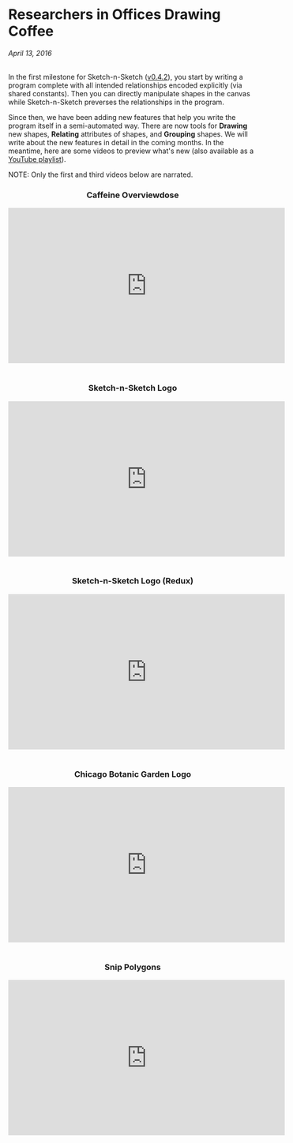 # Researchers in Offices Drawing Coffee

*April 13, 2016* <br><br>


In the first milestone for Sketch-n-Sketch (<a href="">v0.4.2</a>),
you start by writing a program complete with all intended
relationships encoded explicitly (via shared constants).
Then you can directly manipulate shapes in the canvas
while Sketch-n-Sketch preverses the relationships in the program.

Since then, we have been adding new features that help you
write the program itself in a semi-automated way.
There are now tools for
**Drawing** new shapes,
**Relating** attributes of shapes, and
**Grouping** shapes.
We will write about the new features in detail in the coming months.
In the meantime, here are some videos to preview what's new
(also available as a [YouTube playlist][YouTube]).

NOTE: Only the first and third videos below are narrated.

<center>
<!-- <h3 id="00">Overview of Drawing, Relating, and Grouping with Coffee</h3> -->
<h3 id="00">Caffeine Overviewdose</h3>

<iframe width="560" height="315" frameborder="0" allowfullscreen
  src="https://www.youtube.com/embed/N_KZ0_jchWo?list=PLWFCLxeg6NJldZ4yudyv6307kntzgzs40"
></iframe>
</center>

<br>

<center>
<h3 id="01">Sketch-n-Sketch Logo</h3>

<iframe width="560" height="315" frameborder="0" allowfullscreen
  src="https://www.youtube.com/embed/w0Ph7u8Nuzs?list=PLWFCLxeg6NJldZ4yudyv6307kntzgzs40"
></iframe>
</center>

<br>

<center>
<h3 id="02">Sketch-n-Sketch Logo (Redux)</h3>

<iframe width="560" height="315" frameborder="0" allowfullscreen
  src="https://www.youtube.com/embed/xJqtmqcp71c?list=PLWFCLxeg6NJldZ4yudyv6307kntzgzs40"
></iframe>
</center>

<br>

<center>
<h3 id="03">Chicago Botanic Garden Logo</h3>

<iframe width="560" height="315" frameborder="0" allowfullscreen
  src="https://www.youtube.com/embed/zQjuGPZMbs8?list=PLWFCLxeg6NJldZ4yudyv6307kntzgzs40"
></iframe>
</center>

<br>

<center>
<h3 id="04">Snip Polygons</h3>

<iframe width="560" height="315" frameborder="0" allowfullscreen
  src="https://www.youtube.com/embed/whquyXpsWhg?list=PLWFCLxeg6NJldZ4yudyv6307kntzgzs40"
></iframe>
</center>

<br>

[YouTube]: https://www.youtube.com/playlist?list=PLWFCLxeg6NJldZ4yudyv6307kntzgzs40

